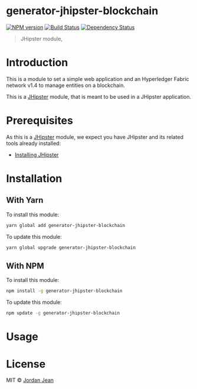 # generator-jhipster-blockchain
[![NPM version][npm-image]][npm-url] [![Build Status][travis-image]][travis-url] [![Dependency Status][daviddm-image]][daviddm-url]
> JHipster module,

# Introduction

This is a module to set a simple web application and an Hyperledger Fabric network v1.4 to manage entities on a blockchain.

This is a [JHipster](http://jhipster.github.io/) module, that is meant to be used in a JHipster application.

# Prerequisites

As this is a [JHipster](http://jhipster.github.io/) module, we expect you have JHipster and its related tools already installed:

- [Installing JHipster](https://jhipster.github.io/installation.html)

# Installation

## With Yarn

To install this module:

```bash
yarn global add generator-jhipster-blockchain
```

To update this module:

```bash
yarn global upgrade generator-jhipster-blockchain
```

## With NPM

To install this module:

```bash
npm install -g generator-jhipster-blockchain
```

To update this module:

```bash
npm update -g generator-jhipster-blockchain
```

# Usage

# License

MIT © [Jordan Jean](https://gitlab.com/ugachain)


[npm-image]: https://img.shields.io/npm/v/generator-jhipster-blockchain.svg
[npm-url]: https://npmjs.org/package/generator-jhipster-blockchain
[travis-image]: https://travis-ci.org/jordanjean/generator-jhipster-blockchain.svg?branch=master
[travis-url]: https://travis-ci.org/jordanjean/generator-jhipster-blockchain
[daviddm-image]: https://david-dm.org/jordanjean/generator-jhipster-blockchain.svg?theme=shields.io
[daviddm-url]: https://david-dm.org/jordanjean/generator-jhipster-blockchain
